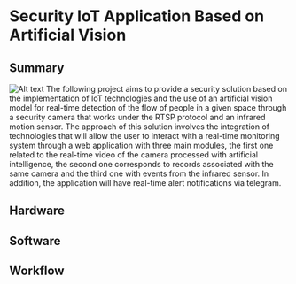 # Security IoT Application Based on Artificial Vision

## Summary
![Alt text](documentation/results_home.png
)
The following project aims to provide a security solution based on the implementation of IoT technologies and the use of an artificial vision model for real-time detection of the flow of people in a given space through a security camera that works under the RTSP protocol and an infrared motion sensor. The approach of this solution involves the integration of technologies that will allow the user to interact with a real-time monitoring system through a web application with three main modules, the first one related to the real-time video of the camera processed with artificial intelligence, the second one corresponds to records associated with the same camera and the third one with events from the infrared sensor. In addition, the application will have real-time alert notifications via telegram.  
## Hardware
## Software
## Workflow
